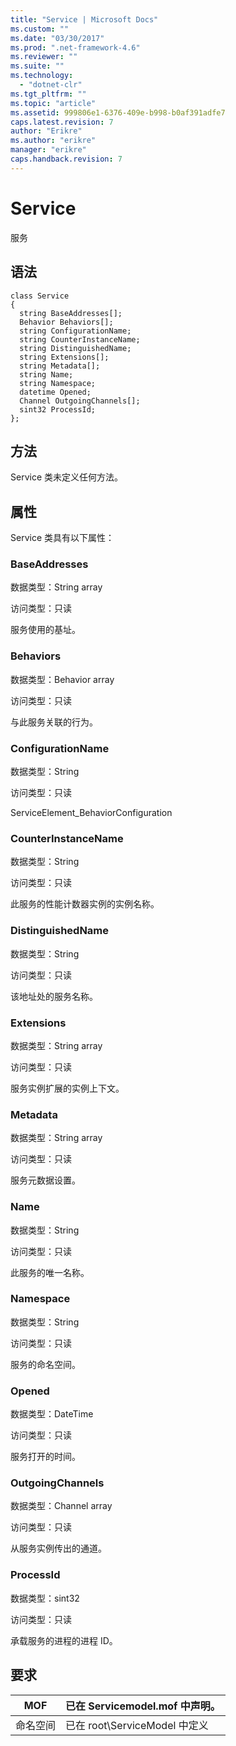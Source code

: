 ```yaml
---
title: "Service | Microsoft Docs"
ms.custom: ""
ms.date: "03/30/2017"
ms.prod: ".net-framework-4.6"
ms.reviewer: ""
ms.suite: ""
ms.technology: 
  - "dotnet-clr"
ms.tgt_pltfrm: ""
ms.topic: "article"
ms.assetid: 999806e1-6376-409e-b998-b0af391adfe7
caps.latest.revision: 7
author: "Erikre"
ms.author: "erikre"
manager: "erikre"
caps.handback.revision: 7
---
```

# Service
服务  
  
## 语法  
  
```  
class Service  
{  
  string BaseAddresses[];  
  Behavior Behaviors[];  
  string ConfigurationName;  
  string CounterInstanceName;  
  string DistinguishedName;  
  string Extensions[];  
  string Metadata[];  
  string Name;  
  string Namespace;  
  datetime Opened;  
  Channel OutgoingChannels[];  
  sint32 ProcessId;  
};  
```  
  
## 方法  
 Service 类未定义任何方法。  
  
## 属性  
 Service 类具有以下属性：  
  
### BaseAddresses  
 数据类型：String array  
  
 访问类型：只读  
  
 服务使用的基址。  
  
### Behaviors  
 数据类型：Behavior array  
  
 访问类型：只读  
  
 与此服务关联的行为。  
  
### ConfigurationName  
 数据类型：String  
  
 访问类型：只读  
  
 ServiceElement\_BehaviorConfiguration  
  
### CounterInstanceName  
 数据类型：String  
  
 访问类型：只读  
  
 此服务的性能计数器实例的实例名称。  
  
### DistinguishedName  
 数据类型：String  
  
 访问类型：只读  
  
 该地址处的服务名称。  
  
### Extensions  
 数据类型：String array  
  
 访问类型：只读  
  
 服务实例扩展的实例上下文。  
  
### Metadata  
 数据类型：String array  
  
 访问类型：只读  
  
 服务元数据设置。  
  
### Name  
 数据类型：String  
  
 访问类型：只读  
  
 此服务的唯一名称。  
  
### Namespace  
 数据类型：String  
  
 访问类型：只读  
  
 服务的命名空间。  
  
### Opened  
 数据类型：DateTime  
  
 访问类型：只读  
  
 服务打开的时间。  
  
### OutgoingChannels  
 数据类型：Channel array  
  
 访问类型：只读  
  
 从服务实例传出的通道。  
  
### ProcessId  
 数据类型：sint32  
  
 访问类型：只读  
  
 承载服务的进程的进程 ID。  
  
## 要求  
  
|MOF|已在 Servicemodel.mof 中声明。|  
|---------|------------------------------|  
|命名空间|已在 root\\ServiceModel 中定义|